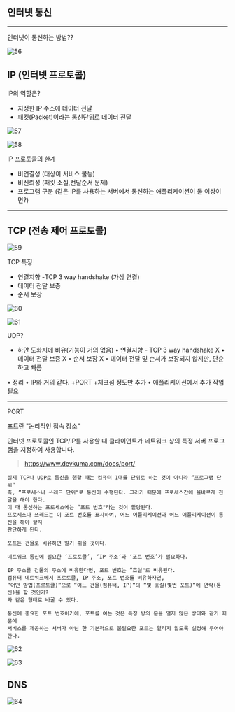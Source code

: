 ## 인터넷 통신
___

인터넷이 통신하는 방법??

![56](https://user-images.githubusercontent.com/113106136/221401201-5c0692b1-974d-41f1-8edf-122de04f6785.png)

## IP (인터넷 프로토콜)
IP의 역할은?

- 지정한 IP 주소에 데이터 전달
- 패킷(Packet)이라는 통신단위로 데이터 전달

![57](https://user-images.githubusercontent.com/113106136/221401274-01c5b374-c04a-4c45-9510-7cd11bb60c5f.png)

![58](https://user-images.githubusercontent.com/113106136/221401288-20b7251c-019d-4d46-acde-5062f7abbae6.png)


IP 프로토콜의 한계

- 비연결성 (대상이 서비스 불능)
- 비신뢰성 (패킷 소실,전달순서 문제)
- 프로그램 구분 (같은 IP를 사용하는 서버에서 통신하는 애플리케이션이 둘 이상이면?)

___

## TCP (전송 제어 프로토콜)

![59](https://user-images.githubusercontent.com/113106136/221401396-42723b50-ba8f-4116-8201-0a33872875a1.png)

TCP 특징

- 연결지향 -TCP 3 way handshake (가상 연결)
- 데이터 전달 보증
- 순서 보장

![60](https://user-images.githubusercontent.com/113106136/221401442-3a03ebca-ee20-4c61-a2cb-51c21bec7e00.png)

![61](https://user-images.githubusercontent.com/113106136/221401475-76a874d2-9e90-4ea3-bc6a-e07716c18cfe.png)

UDP?
- 하얀 도화지에 비유(기능이 거의 없음)
• 연결지향 - TCP 3 way handshake X
• 데이터 전달 보증 X
• 순서 보장 X
• 데이터 전달 및 순서가 보장되지 않지만, 단순하고 빠름

• 정리
• IP와 거의 같다. +PORT +체크섬 정도만 추가
• 애플리케이션에서 추가 작업 필요

___
PORT

포트란 "논리적인 접속 장소"

인터넷 프로토콜인 TCP/IP를 사용할 때 클라이언트가
네트워크 상의 특정 서버 프로그램을 지정하여 사용합니다.

> https://www.devkuma.com/docs/port/

```
실제 TCP나 UDP로 통신을 행할 때는 컴퓨터 1대를 단위로 하는 것이 아니라 “프로그램 단위” 
즉, “프로세스나 쓰레드 단위"로 통신이 수행된다. 그러기 때문에 프로세스간에 올바르게 전달을 해야 한다.
이 때 통신하는 프로세스에는 “포트 번호"라는 것이 할당된다.
프로세스나 쓰레드는 이 포트 번호를 표시하여, 어느 어플리케이션과 어느 어플리케이션이 통신을 해야 할지
판단하게 된다.
```

```
포트는 건물로 비유하면 알기 쉬울 것이다.

네트워크 통신에 필요한 ‘프로토콜’, ‘IP 주소’와 ‘포트 번호’가 필요하다.

IP 주소를 건물의 주소에 비유한다면, 포트 번호는 “호실"로 비유된다.
컴퓨터 네트워크에서 프로토콜, IP 주소, 포트 번호를 비유하자면,
“어떤 방법(프로토콜)“으로 “어느 건물(컴퓨터, IP)“의 “몇 호실(몇번 포트)“에 연락(통신)을 할 것인가?
와 같은 형태로 바꿀 수 있다.

통신에 중요한 포트 번호이기에, 포트를 여는 것은 특정 방의 문을 열지 않은 상태와 같기 때문에 
서비스를 제공하는 서버가 아닌 한 기본적으로 불필요한 포트는 열리지 않도록 설정해 두어야 한다.
```

![62](https://user-images.githubusercontent.com/113106136/221402208-7da37b8c-1063-4442-a26c-2e33ad09983a.png)

![63](https://user-images.githubusercontent.com/113106136/221402233-783deedd-d4c5-4190-ac00-cbe1a9ea9584.png)

## DNS

![64](https://user-images.githubusercontent.com/113106136/221402286-65aee24e-2a88-4b09-93fe-07d5d3ac5d24.png)

